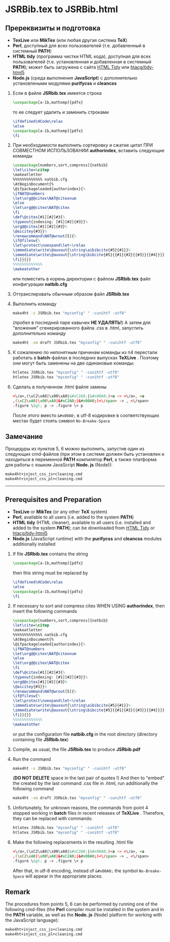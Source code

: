 # JSRBib.tex to JSRBib.html
## Пререквизиты и подготовка

* **TexLive** или **MikTex** (или любая другая система **TeX**)
* **Perl**, доступный для всех пользователей (т.е. добавленный в системный **PATH**)
* **HTML tidy** (программа чистки HTML кода), доступная для всех пользователей (т.е. установленная и добавленная в системный **PATH**); может быть загружена с сайта [HTML Tidy](https://www.html-tidy.org/) или [htacg/tidy-html5](https://github.com/htacg/tidy-html5)
* **Node.js** (среда выполнения **JavaScript**) с дополнительно установлеными модулями **purifycss** и **cleancss**

1. Если в файле **JSRbib.tex** имеется строка

    ```latex
    \usepackage[a-1b,mathxmp]{pdfx}
    ```

    то ее следует удалить и заменить строками

    ```latex
    \ifdefined\HCode\relax
    \else
    \usepackage[a-1b,mathxmp]{pdfx}
    \fi
    ```

2. При необходимости выполнить сортировку и сжатие цитат ПРИ СОВМЕСТНОМ ИСПОЛЬЗОВАНИИ **authorindex**, вставить следующие команды

    ```latex
    \usepackage[numbers,sort,compress]{natbib}
    \let\cite=\citep
    \makeatletter
    %%%%%%%%%%%%% natbib.cfg
    \AtBeginDocument{%
    \@ifpackageloaded{authorindex}{%
    \ifNAT@numbers
    \let\org@@citex\NAT@citexnum
    \else
    \let\org@@citex\NAT@citex
    \fi
    \def\@citex[#1][#2]#3{%
    \typeout{indexing: [#1][#2]{#3}}%
    \org@@citex[#1][#2]{#3}%
    \@aicitey{#3}}%
    \renewcommand\NAT@wrout[5]{%
    \if@filesw{%
    \let\protect\noexpand\let~\relax
    \immediate\write\@auxout{\string\aibibcite{#5}{#1}}%
    \immediate\write\@auxout{\string\bibcite{#5}{{#1}{#2}{{#3}}{{#4}}}}}%
    \fi}}{}}
    %%%%%%%%%%%%%
    \makeatother
    ```

    или поместить в корень директории с файлом **JSRbib.tex** файл конфигурации **natbib.cfg**

3. Оттранслировать обычным образом файл **JSRbib.tex**

4. Выполнить команду

    ```sh
    make4ht -s JSRbib.tex "myconfig" " -cunihtf -utf8"
    ```

    (пробел в последней паре кавычек **НЕ УДАЛЯТЬ!**) А затем для "вложения" сгенерированного файла .css в .html, запустить дополнительно команду

    ```sh
    make4ht -sm draft JSRbib.tex "myconfig" " -cunihtf -utf8"
    ```

5. К сожалению по непонятным причинам команды из п4 перестали работать в **batch**-файлах в последних выпусках **TeXLive** . Поэтому они могут быть заменены на две одинаковые команды:

    ```sh
    htlatex JSRbib.tex "myconfig" " -cunihtf -utf8"
    htlatex JSRbib.tex "myconfig" " -cunihtf -utf8"
    ```

6. Сделать в полученном .html файле замены

    ```html
    <\/a>,(\xC2\xA0|\x00\xA0|&#xC2A0;|&#x00A0;)<a -> <\/a>, <a
    ,(\xC2\xA0|\x00\xA0|&#xC2A0;|&#x00A0;)<\/span> -> , <\/span>
    .figure \&gt; p -> .figure \> p
    ```

    После этого вместо `&#x00A0;` в utf-8 кодировке в соответствующих местах будет стоять символ `No-Breake-Space`

## Замечание

Процедуры из пунктов 5, 6 можно выполнить, запустив один из следующих cmd-файлов (при этом в системе должен быть установлен и находиться в переменной **PATH** компилятор **Perl**, а также платформа для работы с языком JavaScript **Node. js** (Node)):

```sh
make4ht+inject_css_js+cleaning.cmd
make4ht+inject_css_pl+cleaning.cmd
```

---
## Prerequisites and Preparation

* **TexLive** or **MikTex** (or any other **TeX** system)
* **Perl**, available to all users (i.e. added to the system **PATH**)
* **HTML tidy** (HTML cleaner), available to all users (i.e. installed and added to the system **PATH**); can be downloaded from [HTML Tidy](https://www.html-tidy.org/) or [htacg/tidy-html5](https://github.com/htacg/tidy-html5)
* **Node.js** (JavaScript runtime) with the **purifycss** and **cleancss** modules additionally installed

1. If file **JSRbib.tex** contains the string

    ```latex
    \usepackage[a-1b,mathxmp]{pdfx}
    ```

    then this string must be replaced by

    ```latex
    \ifdefined\HCode\relax
    \else
    \usepackage[a-1b,mathxmp]{pdfx}
    \fi
    ```

2. If necessary to sort and compress cites WHEN USING **authorindex**, then insert the following commands

    ```latex
    \usepackage[numbers,sort,compress]{natbib}
    \let\cite=\citep
    \makeatletter
    %%%%%%%%%%%%% natbib.cfg
    \AtBeginDocument{%
    \@ifpackageloaded{authorindex}{%
    \ifNAT@numbers
    \let\org@@citex\NAT@citexnum
    \else
    \let\org@@citex\NAT@citex
    \fi
    \def\@citex[#1][#2]#3{%
    \typeout{indexing: [#1][#2]{#3}}%
    \org@@citex[#1][#2]{#3}%
    \@aicitey{#3}}%
    \renewcommand\NAT@wrout[5]{%
    \if@filesw{%
    \let\protect\noexpand\let~\relax
    \immediate\write\@auxout{\string\aibibcite{#5}{#1}}%
    \immediate\write\@auxout{\string\bibcite{#5}{{#1}{#2}{{#3}}{{#4}}}}}%
    \fi}}{}}
    %%%%%%%%%%%%%
    \makeatother
    ```

    or put the configuration file **natbib.cfg** in the root directory (directory containing file **JSRbib.tex**)

3. Compile, as usual, the file **JSRbib.tex** to produce **JSRbib.pdf**

4. Run the command

    ```sh
    make4ht -s JSRbib.tex "myconfig" " -cunihtf -utf8"
    ```

    (**DO NOT DELETE** space in the last pair of quotes !) And then to "embed" the created by the last command .css file in .html, run additionally the following command

    ```sh
    make4ht -sm draft JSRbib.tex "myconfig" " -cunihtf -utf8"
    ```

5. Unfortunately, for unknown reasons, the commands from point 4 stopped working in **batch** files in recent releases of **TeXLive** . Therefore, they can be replaced with commands:

    ```sh
    htlatex JSRbib.tex "myconfig" " -cunihtf -utf8"
    htlatex JSRbib.tex "myconfig" " -cunihtf -utf8"
    ```

6. Make the following replacements in the resulting .html file

    ```html
    <\/a>,(\xC2\xA0|\x00\xA0|&#xC2A0;|&#x00A0;)<a -> <\/a>, <a
    ,(\xC2\xA0|\x00\xA0|&#xC2A0;|&#x00A0;)<\/span> -> , <\/span>
    .figure \&gt; p -> .figure \> p
    ```

    After that, in utf-8 encoding, instead of `&#x00A0;` the symbol `No-Breake-Space` will appear in the appropriate places.

## Remark

The procedures from points 5, 6 can be performed by running one of the following cmd-files (the **Perl** compiler must be installed in the system and in the **PATH** variable, as well as the **Node. js** (Node) platform for working with the JavaScript language):

```latex
make4ht+inject_css_js+cleaning.cmd
make4ht+inject_css_pl+cleaning.cmd
```
